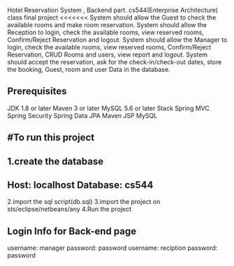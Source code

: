 Hotel Reservation System , Backend part. cs544(Enterprise Architecture) class final project
<<<<<<< System should allow the Guest to check the available rooms and make room reservation. System should allow the Reception to login, check the available rooms, view reserved rooms, Confirm/Reject Reservation and logout. System should allow the Manager to login, check the available rooms, view reserved rooms, Confirm/Reject Reservation, CRUD Rooms and users, view report and logout. System should accept the reservation, ask for the check-in/check-out dates, store the booking, Guest, room and user Data in the database.

Prerequisites
--------------
JDK 1.8 or later
Maven 3 or later
MySQL 5.6 or later
Stack
Spring MVC
Spring Security
Spring Data JPA
Maven
JSP
MySQL

#To run this project 
--------------------
1.create the database 
----------------------
Host: localhost 
Database: cs544 
-----------------------
2.import the sql script(db.sql) 
3.import the project on sts/eclipse/netbeans/any
4.Run the project

Login Info for Back-end page
---------------------------------
username: manager 
password: password 
username: reciption 
password: password
